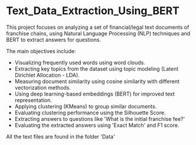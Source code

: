 # Text_Data_Extraction_Using_BERT

This project focuses on analyzing a set of financial/legal text documents of franchise chains, 
using Natural Language Processing (NLP) techniques and BERT to extract answers for questions. 

The main objectives include: 
- Visualizing frequently used words using word clouds. 
- Extracting key topics from the dataset using topic modeling (Latent Dirichlet Allocation - LDA). 
- Measuring document similarity using cosine similarity with different vectorization methods. 
- Using deep learning-based embeddings (BERT) for improved text representation. 
- Applying clustering (KMeans) to group similar documents. 
- Evaluating clustering performance using the Silhouette Score.
- Extracting answers to questions like 'What is the initial franchise fee?'
- Evaluating the extracted answers using 'Exact Match' and F1 score.

All the text files are found in the folder 'Data'
